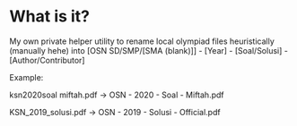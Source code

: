 # What is it?
My own private helper utility to rename local olympiad files heuristically (manually hehe)
into [OSN SD/SMP/[SMA (blank)]] - [Year] - [Soal/Solusi] - [Author/Contributor]

Example:

ksn2020soal miftah.pdf → OSN - 2020 - Soal - Miftah.pdf

KSN_2019_solusi.pdf → OSN - 2019 - Solusi - Official.pdf
